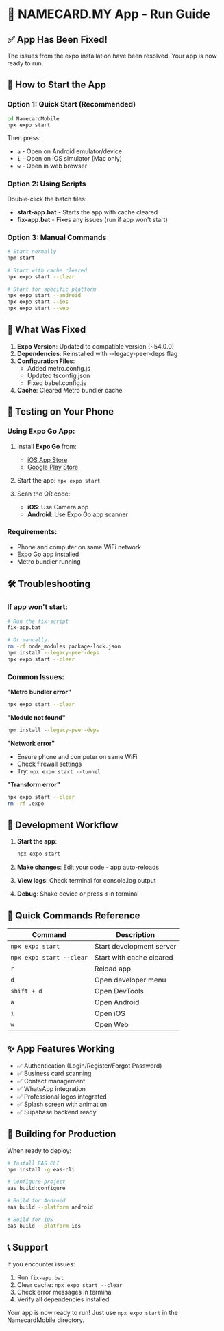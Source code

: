 # 🚀 NAMECARD.MY App - Run Guide

## ✅ App Has Been Fixed!

The issues from the expo installation have been resolved. Your app is now ready to run.

## 📱 How to Start the App

### Option 1: Quick Start (Recommended)
```bash
cd NamecardMobile
npx expo start
```

Then press:
- `a` - Open on Android emulator/device
- `i` - Open on iOS simulator (Mac only)
- `w` - Open in web browser

### Option 2: Using Scripts
Double-click the batch files:
- **start-app.bat** - Starts the app with cache cleared
- **fix-app.bat** - Fixes any issues (run if app won't start)

### Option 3: Manual Commands
```bash
# Start normally
npm start

# Start with cache cleared
npx expo start --clear

# Start for specific platform
npx expo start --android
npx expo start --ios
npx expo start --web
```

## 🔧 What Was Fixed

1. **Expo Version**: Updated to compatible version (~54.0.0)
2. **Dependencies**: Reinstalled with --legacy-peer-deps flag
3. **Configuration Files**:
   - Added metro.config.js
   - Updated tsconfig.json
   - Fixed babel.config.js
4. **Cache**: Cleared Metro bundler cache

## 📲 Testing on Your Phone

### Using Expo Go App:
1. Install **Expo Go** from:
   - [iOS App Store](https://apps.apple.com/app/expo-go/id982107779)
   - [Google Play Store](https://play.google.com/store/apps/details?id=host.exp.exponent)

2. Start the app: `npx expo start`

3. Scan the QR code:
   - **iOS**: Use Camera app
   - **Android**: Use Expo Go app scanner

### Requirements:
- Phone and computer on same WiFi network
- Expo Go app installed
- Metro bundler running

## 🛠️ Troubleshooting

### If app won't start:
```bash
# Run the fix script
fix-app.bat

# Or manually:
rm -rf node_modules package-lock.json
npm install --legacy-peer-deps
npx expo start --clear
```

### Common Issues:

**"Metro bundler error"**
```bash
npx expo start --clear
```

**"Module not found"**
```bash
npm install --legacy-peer-deps
```

**"Network error"**
- Ensure phone and computer on same WiFi
- Check firewall settings
- Try: `npx expo start --tunnel`

**"Transform error"**
```bash
npx expo start --clear
rm -rf .expo
```

## 📝 Development Workflow

1. **Start the app**:
   ```bash
   npx expo start
   ```

2. **Make changes**: Edit your code - app auto-reloads

3. **View logs**: Check terminal for console.log output

4. **Debug**: Shake device or press `d` in terminal

## 🎯 Quick Commands Reference

| Command | Description |
|---------|-------------|
| `npx expo start` | Start development server |
| `npx expo start --clear` | Start with cache cleared |
| `r` | Reload app |
| `d` | Open developer menu |
| `shift + d` | Open DevTools |
| `a` | Open Android |
| `i` | Open iOS |
| `w` | Open Web |

## ✨ App Features Working

- ✅ Authentication (Login/Register/Forgot Password)
- ✅ Business card scanning
- ✅ Contact management
- ✅ WhatsApp integration
- ✅ Professional logos integrated
- ✅ Splash screen with animation
- ✅ Supabase backend ready

## 🚀 Building for Production

When ready to deploy:

```bash
# Install EAS CLI
npm install -g eas-cli

# Configure project
eas build:configure

# Build for Android
eas build --platform android

# Build for iOS
eas build --platform ios
```

## 📞 Support

If you encounter issues:
1. Run `fix-app.bat`
2. Clear cache: `npx expo start --clear`
3. Check error messages in terminal
4. Verify all dependencies installed

Your app is now ready to run! Just use `npx expo start` in the NamecardMobile directory.